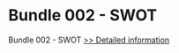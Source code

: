# Bundle 002 - SWOT
Bundle 002 - SWOT
[>> Detailed information](https://secure.shareit.com/shareit/product.html?productid=300987735&affiliateid=200057808)